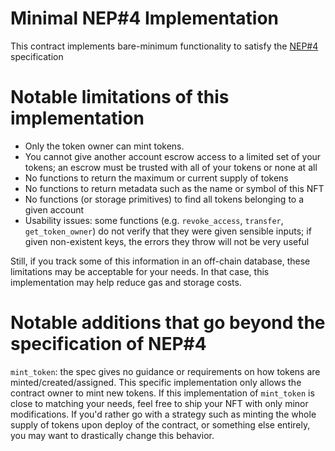 Minimal NEP#4 Implementation
============================

This contract implements bare-minimum functionality to satisfy the [NEP#4](https://github.com/nearprotocol/NEPs/pull/4) specification


Notable limitations of this implementation
==========================================

* Only the token owner can mint tokens.
* You cannot give another account escrow access to a limited set of your tokens; an escrow must be trusted with all of your tokens or none at all
* No functions to return the maximum or current supply of tokens
* No functions to return metadata such as the name or symbol of this NFT
* No functions (or storage primitives) to find all tokens belonging to a given account
* Usability issues: some functions (e.g. `revoke_access`, `transfer`, `get_token_owner`) do not verify that they were given sensible inputs; if given non-existent keys, the errors they throw will not be very useful

Still, if you track some of this information in an off-chain database, these limitations may be acceptable for your needs. In that case, this implementation may help reduce gas and storage costs.


Notable additions that go beyond the specification of NEP#4
===========================================================

`mint_token`: the spec gives no guidance or requirements on how tokens are minted/created/assigned. This specific implementation only allows the contract owner to mint new tokens. If this implementation of `mint_token` is close to matching your needs, feel free to ship your NFT with only minor modifications. If you'd rather go with a strategy such as minting the whole supply of tokens upon deploy of the contract, or something else entirely, you may want to drastically change this behavior.
